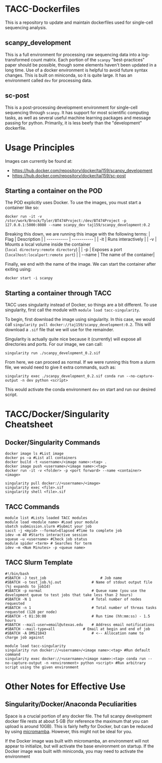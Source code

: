# TACC-Dockerfiles

This is a repository to update and maintain dockerfiles used for single-cell sequencing analysis. 

## scanpy_development
This is a full environment for processing raw sequencing data into a log-transformed count matrix. Each portion of the `scanpy` "best-practices" paper should be possible, though some elements haven't been updated in a long time. Use of a docker environment is helpful to avoid future syntax changes. This is built on miniconda, so it is quite large. It has an environment called `dev` for processing data.

## sc-post
This is a post-processing development environment for single-cell sequencing through `scanpy`. It has support for most scientific computing tasks, as well as several useful machine learning packages and message passing for python. Primarily, it is less beefy than the "development" dockerfile. 

# Usage Principles
Images can currently be found at:
- https://hub.docker.com/repository/docker/taj159/scanpy_development
- https://hub.docker.com/repository/docker/taj159/sc-post
## Starting a container on the POD
The POD explicitly uses Docker. To use the images, you must start a container like so:

```
docker run -it -v /stor/work/Brock/Tyler/BT474Project:/dev/BT474Project -p 127.0.0.1:5000:8080 --name scanpy_dev taj159/scanpy_development:0.2
```

Breaking this down, we are running this image with the following terms:
| Flag      | Description |
| ----------- | ----------- |
| -it       | Runs interactively       |
| -v   | Mounts a local volume inside the container<br />(`local directory:remote directory`)        |
| -p        | Exposes a port (`localhost:localport:remote port`) |
| --name | The name of the container|

Finally, we end with the name of the image. We can start the container after exiting using:

```
docker start -i scanpy
```
## Starting a container through TACC
TACC uses singularity instead of Docker, so things are a bit different. To use singularity, first call the module with `module load tacc-singularity`. 

To begin, first download the image using singularity. In this case, we would call `singularity pull docker://taj159/scanpy_development:0.2`. This will download a `.sif` file that we will use for the remainder. 

Singularity is actually quite nice because it (currently) will expose all directories and ports. For our image, we can call:

```
singularity run ./scanpy_development_0.2.sif
```
From here, we can proceed as normal. If we were running this from a slurm file, we would need to give it extra commands, such as:

```
singularity exec ./scanpy_development_0.2.sif conda run --no-capture-output -n dev python <script>
```

This would activate the conda environment `dev` on start and run our desired script.

# TACC/Docker/Singularity Cheatsheet
## Docker/Singularity Commands
```
docker image ls #List image
docker ps –a #List all containers
docker build -t <username>/<image name>:<tag> .
docker image push <username>/<image name>:<tag>
docker run -it -v <folder> -p <port forward> --name <container> <image> 

singularity pull docker://<username>/<image>
singularity exec <file>.sif
singularity shell <file>.sif
```
## TACC Commands
```
module list #Lists loaded TACC modules
module load <module name> #Load your module
sbatch submission.slurm #Submit your job
sacct -j <myid> --format=Elapsed #Time to complete job
idev –m 40 #Starts interactive session
squeue –u <username> #Check job status
module spider <term> # Searches for term
idev –m <Num Minutes> -p <queue name>
```
## TACC Slurm Template
```
#!/bin/bash
#SBATCH -J test_job                   		# Job name
#SBATCH -o test_job.%j.out        		# Name of stdout output file (%j expands to jobId)
#SBATCH -p normal   	      			# Queue name (you use the development queue to test jobs that take less than 2 hours)
#SBATCH -N 1                  			# Total number of nodes requested
#SBATCH -n 1                 			# Total number of threas tasks requested (128 per node)
#SBATCH -t 01:30:00           			# Run time (hh:mm:ss) - 1.5 hours
#SBATCH --mail-user=email@utexas.edu   	# Address email notifications
#SBATCH --mail-type=all				# Email at begin and end of job
#SBATCH -A DMS21043      				# <-- Allocation name to charge job against

module load tacc-singularity
singularity run docker://<username>/<image name>:<tag> #Run default command
singularity exec docker://<username>/<image name>:<tag> conda run --no-capture-output -n <environment> python <script> #Run arbitrary script using the given environment
```
# Other Notes for Effective Use
## Singularity/Docker/Anaconda Peculiarities
Space is a crucial portion of any docker file. The full scanpy development docker file rests at about 5 GB (for reference the maximum that you can upload is around 10GB). This is fairly hefty for Docker, but can be reduced by using [micromamba](https://github.com/mamba-org/micromamba-docker). However, this might not be ideal for you.  

If the Docker image was built with micromamba, an environment will not appear to initialize, but will activate the base environment on startup. If the Docker image was built with miniconda, you may need to activate the environment





 
